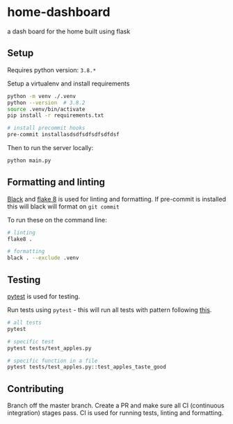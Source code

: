 # home-dashboard
a dash board for the home built using flask

## Setup

Requires python version: `3.8.*`

Setup a virtualenv and install requirements
```bash
python -m venv ./.venv
python --version  # 3.8.2
source .venv/bin/activate
pip install -r requirements.txt

# install precommit hooks
pre-commit installasdsdfsdfsdfsdfdsf
```

Then to run the server locally:

```bash
python main.py
```

## Formatting and linting

[Black](https://black.readthedocs.io/en/stable/) and [flake 8](https://flake8.pycqa.org/en/latest/) is used for linting and formatting. If pre-commit is installed this will black will format on `git commit`

To run these on the command line:
```bash
# linting
flake8 .

# formatting
black . --exclude .venv
```

## Testing

[pytest](https://docs.pytest.org/en/latest/contents.html) is used for testing.

Run tests using `pytest` - this will run all tests with pattern following [this](https://docs.pytest.org/en/latest/getting-started.html#run-multiple-tests).

```bash
# all tests
pytest

# specific test
pytest tests/test_apples.py

# specific function in a file
pytest tests/test_apples.py::test_apples_taste_good
```

## Contributing
Branch off the master branch. Create a PR and make sure all CI (continuous integration) stages pass. CI is used for running tests, linting and formatting.
